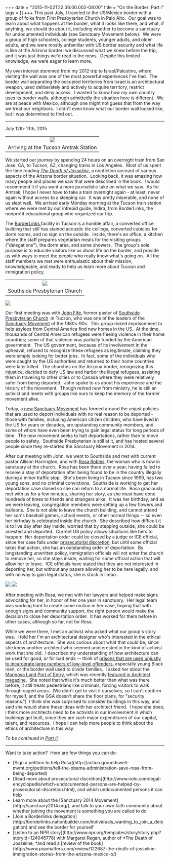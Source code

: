 +++
date = "2015-11-02T22:36:00.002-08:00"
title = "On the Border: Part I"
tags = []
+++
This past July, I traveled to the US/Mexico border with a group of folks from First Presbyterian Church in Palo Alto.  Our goal was to learn about what happens at the border, what it looks like there, and what, if anything, we should do about it, including whether to become a sanctuary for undocumented individuals (see Sanctuary Movement below).  We were a group of high schoolers, college students, younger adults, and older adults, and we were mostly unfamiliar with US border security and what life is like at the Arizona border; we discussed what we knew before the trip, and it was just things we'd read in the news.  Despite this limited knowledge, we were eager to learn more.

My own interest stemmed from my 2012 trip to Israel/Palestine, where visiting the wall was one of the most powerful experiences I've had.  The border wall separating the occupied territories from Israel is an architectural weapon, used deliberately and actively to acquire territory, restrict development, and deny access.  I wanted to know how my own country uses its border walls, although admittedly the situation here is different.  We are at peace with Mexico, although one might not guess that from the way we treat our neighbors.  I didn't even know what our border wall looked like, but I was determined to find out.

***********************************

July 12th-13th, 2015

<table align="center" cellpadding="0" cellspacing="0" class="tr-caption-container" style="margin-left: auto; margin-right: auto; text-align: center;"><tbody><tr><td style="text-align: center;"><img src="http://3.bp.blogspot.com/-4r17N5JDp4U/Vjg7eai1-mI/AAAAAAAAHv4/tIl0eRsePgg/s1600/IMG_2236.jpg"/></td></tr><tr><td class="tr-caption" style="text-align: center;">Arriving at the Tucson Amtrak Station</td></tr></tbody></table>

We started our journey by spending 24 hours on an overnight train from San Jose, CA, to Tucson, AZ, changing trains in Los Angeles.  Most of us spent the time reading *[The Death of Josseline](http://www.amazon.com/The-Death-Josseline-Immigration-Borderlands/dp/0807001309)*, a nonfiction account of various aspects of the Arizona border situation.  Looking back, it was amazing how many people and places we saw that were described in the book.  I would recommend it if you want a more journalistic take on what we saw.  As for Amtrak, I hope I never have to take a train overnight again - at least, never again without access to a sleeping car.  It was pretty miserable, and none of us slept well.  We arrived early Monday morning at the Tucson train station where we were met by our intrepid guide, Indira, from BorderLinks, the nonprofit educational group who organized our trip.

The [BorderLinks ](http://borderlinks.nationbuilder.com/)facility in Tucson is a humble affair, a converted office building that still has stained acoustic tile ceilings, converted cubicles for dorm rooms, and no sign on the outside.  Inside, there's an office, a kitchen where the staff prepares vegetarian meals for the visiting groups ("delegations"), the dorm area, and some showers.  The group's sole purpose is to educate visitors like us about life on the border, and provide us with ways to meet the people who really know what's going on.  All the staff members we met were enthusiastic about their mission, knowledgeable, and ready to help us learn more about Tucson and immigration policy.

<table align="center" cellpadding="0" cellspacing="0" class="tr-caption-container" style="margin-left: auto; margin-right: auto; text-align: center;"><tbody><tr><td style="text-align: center;"><img src="http://1.bp.blogspot.com/-HGiKsyd97h4/Vjg7fin6jFI/AAAAAAAAHwM/02IK_mwxiRA/s1600/IMG_2239.jpg"/></td></tr><tr><td class="tr-caption" style="text-align: center;">Southside Presbyterian Church</td></tr></tbody></table>

<img src="http://2.bp.blogspot.com/-awpcgHZQyhg/Vjg7fAAt-SI/AAAAAAAAHwE/6H_4WDlQcf4/s1600/IMG_2238.jpg"/>

Our first meeting was with [John Fife](https://en.wikipedia.org/wiki/John_Fife), former pastor of [Southside Presbyterian Church](http://www.southsidepresbyterian.org/)  in Tucson, who was one of the leaders of the [Sanctuary Movement](https://en.wikipedia.org/wiki/Sanctuary_movement) of the 1980s-90s.  This group risked imprisonment to help asylees from Central America find new homes in the US.  At the time, thousands of Central American refugees were fleeing violence in their home countries; some of that violence was partially funded by the American government.  The US government, because of its involvement in the upheaval, refused to recognize these refugees as legitimate, claiming they were simply looking for better jobs.  In fact, some of the individuals who were caught by the US authorities and returned to their home countries were later killed.  The churches on the Arizona border, recognizing this injustice, decided to defy US law and harbor the illegal refugees, assisting them in traveling to other cities or to Canada where they were relatively safer from being deported.  John spoke to us about his experience and the history of the movement.  Though retired now from ministry, he is still an activist and meets with groups like ours to keep the memory of the former movement alive.

Today, a [new Sanctuary Movement](http://www.pcusa.org/news/2014/9/24/pcusa-reaffirms-commitment-deportees-sanctuary/) has formed around the unjust policies that are used to deport individuals with no real reason to be deported - those with families, including American citizen children, who have lived in the US for years or decades, are upstanding community members, and some of whom have even been trying to gain legal status for long periods of time.  The new movement seeks to halt deportations, rather than to move people to safety.  Southside Presbyterian is still at it, and has hosted several people since they re-started the Sanctuary Movement in 2014.

After our meeting with John, we went to Southside and met with current pastor Allison Harrington, and with [Rosa Robles](http://www.kvoa.com/story/29698654/we-stand-with-rosa-campaign-heats-up-after-one-year-in-sanctuary), the woman who is now in sanctuary at the church.  Rosa has been there over a year, having failed to receive a stay of deportation after being found to be in the country illegally during a minor traffic stop.  She's been living in Tucson since 1999, has two young sons, and no criminal convictions.  Southside is working to get her deportation case closed so she can return to a normal life.  Rosa graciously met with us for a few minutes, sharing her story, as she must have done hundreds of times to friends and strangers alike.  It was her birthday, and as we were leaving, congregation members were setting up a few flowers and balloons.  She is not able to leave the church building, and cannot attend her son's baseball games, school events, or other normal things -- so even her birthday is celebrated inside the church.  She described how difficult it is to live day after day inside, worried that by stepping outside, she could be arrested and deported.  Current US policy allows situations like hers to happen:  Her deportation order could be closed by a judge or ICE official, since her case falls under [prosecutorial discretion](http://www.immigrationpolicy.org/just-facts/understanding-prosecutorial-discretion-immigration-law), but until some official takes that action, she has an outstanding order of deportation.  By longstanding unwritten policy, immigration officials will not enter the church to remove her, so she stays inside, waiting for some official action that will allow her to leave.  ICE officials have stated that they are not interested in deporting her, but without any papers allowing her to be here legally, and with no way to gain legal status, she is stuck in limbo.

<img src="http://4.bp.blogspot.com/-VawfbxdfHYU/Vjg7gsF8dyI/AAAAAAAAHwc/uxXzm5OTfcY/s1600/IMG_2250.jpg"/>

<img src="http://1.bp.blogspot.com/-VfZfRLtmOoU/Vjg7hh04xPI/AAAAAAAAHwk/zKT8iZkMACU/s1600/IMG_2251.jpg"/>

After meeting with Rosa, we met with her lawyers and helped make signs advocating for her, in honor of her one year in sanctuary.  Her legal team was working hard to create some motion in her case, hoping that with enough signs and community support, the right person would make the decision to close her deportation order.  It has worked for them before in other cases, although so far, not for Rosa. 

While we were there, I met an activist who asked what our group's story was.  I told her I'm an architectural designer who's interested in the ethical aspects of architecture.  She was curious about what that could be, since she knew another architect who seemed uninterested in the kind of activist work that she did.  I described my understanding of how architecture can be used for good, or for bad ends -- think of [prisons that are used unjustly to incarcerate large numbers of low-level offenders](http://www.theatlantic.com/health/archive/2013/06/the-incarceration-epidemic/277056/), especially young Black men, or the border wall used to divide families.  I asked her about the [Mariposa Land Port of Entry](http://www.gsa.gov/portal/category/105623), which was recently [featured in Architect magazine](http://www.architectmagazine.com/design/buildings/mariposa-land-port-of-entry-designed-by-jones-studio_o).  She noted that while it's much better than what was there before, it still treats pedestrians like criminals, forcing visitors to walk through caged areas.  (We didn't get to visit it ourselves, so I can't confirm for myself, and the GSA doesn't share the floor plans, for "security reasons.")  I think she was surprised to consider buildings in this way, and said she would share these ideas with her architect friend.  I hope she does; I think more architects need to be activists in our involvement in which buildings get built, since they are such major expenditures of our capital, talent, and resources.  I hope I can help more people to think about the ethics of architecture in this way.

*To be continued in [Part II](http://notbuiltinaday.blogspot.com/2016/09/on-border-part-ii.html).*

***************************************

Want to take action?  Here are few things you can do:

<ul style="text-align: left;"><li>[Sign a petition to help Rosa](http://action.groundswell-mvmt.org/petitions/tell-the-obama-administration-save-rosa-from-being-deported)</li><li>[Read more about prosecutorial discretion](http://www.nolo.com/legal-encyclopedia/which-undocumented-persons-are-helped-by-prosecutorial-discretion.html), and which undocumented persons it can help</li><li>Learn more about the [Sanctuary 2014 Movement](http://sanctuary2014.org/), and talk to your own faith community about whether joining the movement is something you are called to do</li><li>[Join a Borderlinks delegation](http://borderlinks.nationbuilder.com/individuals_wanting_to_join_a_delegation) and see the border for yourself</li><li>[Listen to an NPR story](http://www.npr.org/templates/story/story.php?storyId=124046778) with Margaret Regan, author of *The Death of Josseline, *and read a [review of the book](http://www.popmatters.com/review/122687-the-death-of-josseline-immigration-stories-from-the-arizona-mexico-b/)</li></ul>
